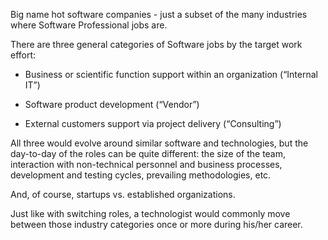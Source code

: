 Big name hot software companies - just a subset of the many industries where Software Professional jobs are.

There are three general categories of Software jobs by the target work effort:

- Business or scientific function support within an organization (“Internal IT”)

- Software product development (“Vendor”)

- External customers support via project delivery (“Consulting”)

All three would evolve around similar software and technologies, but the day-to-day of the roles can be quite different: the size of the team, interaction with non-technical personnel and business processes, development and testing cycles, prevailing methodologies, etc.

And, of course, startups vs. established organizations.

Just like with switching roles, a technologist would commonly move between those industry categories once or more during his/her career.